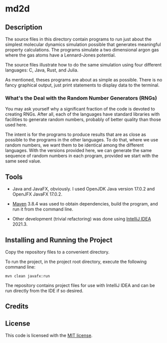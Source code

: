 # md2d

## Description

The source files in this directory contain programs to run just about the
simplest molecular dynamics simulation possible that generates meaningful
property calculations.
The programs simulate a two dimensional argon gas where the gas atoms have
a Lennard-Jones potential.

The source files illustrate how to do the same simulation using four
different languages: C, Java, Rust, and Julia.

As mentioned, theses programs are about as simple as possible. There
is no fancy graphical output, just print statements to display data to the
terminal.

### What's the Deal with the Random Number Generators (RNGs)

You may ask yourself why a significant fraction of the code is devoted to
creating RNGs. After all, each of the languages
have standard libraries with facilities to generate random numbers, probably
of better quality than those used here.

The intent is for the programs to produce results that are as close as possible
to the programs in the other languages. To do that, where we use random
numbers, we want them to be identical among the different languages. With
the versions provided here, we can generate the same sequence of random 
numbers in each program, provided we start with the same seed value.

## Tools

- Java and JavaFX, obviously. I used OpenJDK Java version 17.0.2 and 
OpenJFX JavaFX 17.0.2.

- [Maven](https://maven.apache.org/index.html) 3.8.4 was used to obtain dependencies, build the program,
and run it from the command line.

- Other development (trivial refactoring) was done using 
[IntelliJ IDEA](https://www.jetbrains.com/idea/) 2021.3.

## Installing and Running the Project

Copy the repository files to a convenient directory.

To run the project, in the project root directory, execute the following
command line:

    mvn clean javafx:run

The repository contains project files for use with IntelliJ IDEA and can be
run directly from the IDE if so desired.

## Credits


## License

This code is licensed with the [MIT license](https://opensource.org/licenses/MIT).